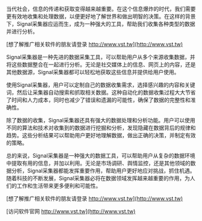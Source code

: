 当代社会，信息的传递和获取变得越来越重要。在这个信息爆炸的时代，我们需要更有效地收集和处理数据，以便更好地了解世界和做出明智的决策。在这样的背景下，Signal采集器应运而生，成为一种强大的工具，帮助我们收集各种类型的数据并进行分析。

[想了解推广相关软件的朋友请登录 http://www.vst.tw](http://www.vst.tw)

Signal采集器是一种先进的数据采集工具，可以帮助用户从多个来源收集数据，并将这些数据整合在一起进行分析。无论是社交媒体上的信息、网页上的内容，还是其他数据源，Signal采集器都可以轻松地获取这些信息并提供给用户使用。

使用Signal采集器，用户可以定制自己的数据收集需求，选择感兴趣的内容和关键词，然后让采集器自动搜索和抓取相关数据。这种自动化的数据收集过程大大节省了时间和人力成本，同时也减少了错误和遗漏的可能性，确保了数据的完整性和准确性。

除了数据的收集，Signal采集器还具有强大的数据处理和分析功能。用户可以使用不同的算法和技术对收集到的数据进行挖掘和分析，发现隐藏在数据背后的规律和趋势。这些分析结果可以帮助用户更好地理解数据，做出正确的决策，并制定有效的策略。

总的来说，Signal采集器是一种强大的数据工具，可以帮助用户从复杂的数据环境中提取有用的信息，并加以利用。无论是市场调研、舆情监控，还是其他领域的数据分析，Signal采集器都能发挥重要作用，帮助用户更好地应对挑战，抓住机遇。随着科技的不断发展，Signal采集器必将在数据领域发挥越来越重要的作用，为人们的工作和生活带来更多便利和可能性。

[想了解推广相关软件的朋友请登录 http://www.vst.tw](http://www.vst.tw)


[访问软件官网 http://www.vst.tw](http://www.vst.tw)
